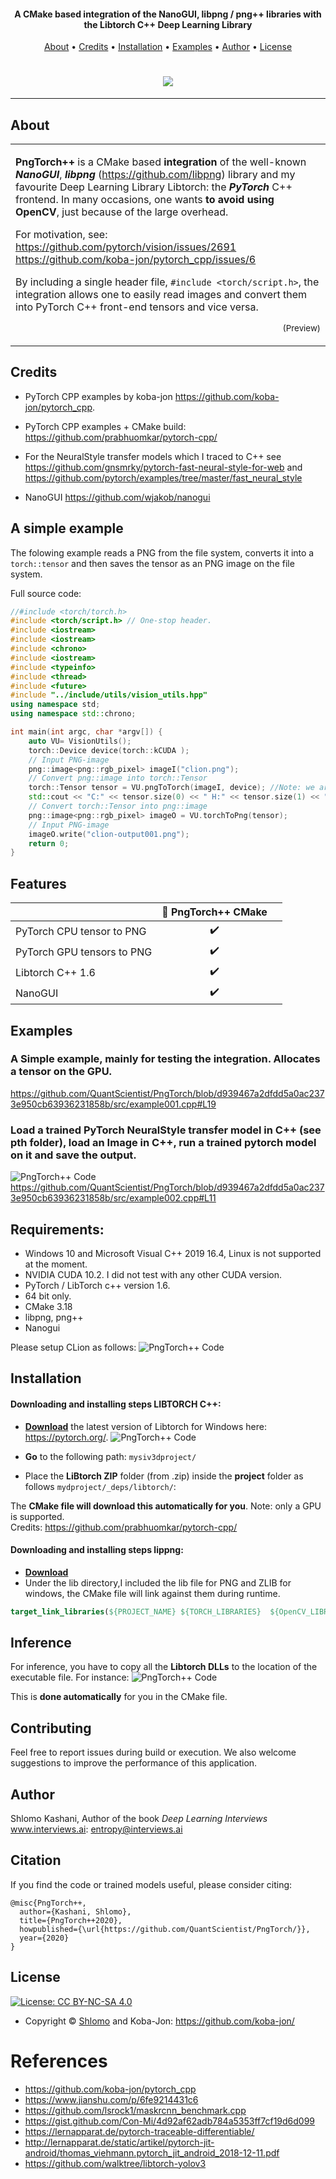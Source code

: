 
<h4 align="center">A CMake based integration of the NanoGUI, libpng / png++ libraries with the Libtorch C++ Deep Learning Library</h4>
      
<p align="center">
  <a href="#about">About</a> •
  <a href="#credits">Credits</a> •
  <a href="#installation">Installation</a> •  
  <a href="#fexamples">Examples</a> •  
  <a href="#author">Author</a> •  
  <a href="#license">License</a>
</p>

<h1 align="center">  
  <img src="https://github.com/QuantScientist/PngTorch/blob/master/asstes/logo.png?raw=true"></a>
</h1>

---

## About

<table>
<tr>
<td>
  
**PngTorch++** is a CMake based **integration** of the well-known **_NanoGUI_**,  **_libpng_** (https://github.com/libpng) library 
and my favourite Deep Learning Library Libtorch: the **_PyTorch_** C++ frontend.
In many occasions, one wants **to avoid using OpenCV**, just because of the large overhead. 
 
For motivation, see: 
https://github.com/pytorch/vision/issues/2691
https://github.com/koba-jon/pytorch_cpp/issues/6
 
By including a single header file, `#include <torch/script.h>`, the integration allows one to easily 
read images and convert them into PyTorch C++ front-end tensors and vice versa.  


<p align="right">
<sub>(Preview)</sub>
</p>

</td>
</tr>
</table>

## Credits 
* PyTorch CPP examples by koba-jon https://github.com/koba-jon/pytorch_cpp.
 
* PyTorch CPP examples + CMake build: https://github.com/prabhuomkar/pytorch-cpp/

* For the NeuralStyle transfer models which I traced to C++ see https://github.com/gnsmrky/pytorch-fast-neural-style-for-web 
and https://github.com/pytorch/examples/tree/master/fast_neural_style

* NanoGUI https://github.com/wjakob/nanogui 

## A simple example 
The folowing example reads a PNG from the file system, converts it into a `torch::tensor` and then saves 
the tensor as an PNG image on the file system.  
 

Full source code:

```cpp
//#include <torch/torch.h>
#include <torch/script.h> // One-stop header.
#include <iostream>
#include <iostream>
#include <chrono>
#include <iostream>
#include <typeinfo>
#include <thread>
#include <future>
#include "../include/utils/vision_utils.hpp"
using namespace std;
using namespace std::chrono;

int main(int argc, char *argv[]) { 
    auto VU= VisionUtils();
    torch::Device device(torch::kCUDA );
    // Input PNG-image
    png::image<png::rgb_pixel> imageI("clion.png");
    // Convert png::image into torch::Tensor
    torch::Tensor tensor = VU.pngToTorch(imageI, device); //Note: we are allocating on the GPU
    std::cout << "C:" << tensor.size(0) << " H:" << tensor.size(1) << " W:" << tensor.size(2) << std::endl;
    // Convert torch::Tensor into png::image
    png::image<png::rgb_pixel> imageO = VU.torchToPng(tensor);
    // Input PNG-image
    imageO.write("clion-output001.png");
    return 0;
}
```


## Features

|                            | 🔰 PngTorch++ CMake  | |
| -------------------------- | :----------------: | :-------------:|
| PyTorch CPU tensor to PNG        |         ✔️                 
| PyTorch GPU tensors to PNG       |         ✔️                 
| Libtorch C++ 1.6           |         ✔️                 
| NanoGUI           |         ✔️                 


## Examples

### A Simple example, mainly for testing the integration. Allocates a tensor on the GPU.
https://github.com/QuantScientist/PngTorch/blob/d939467a2dfdd5a0ac2373e950cb63936231858b/src/example001.cpp#L19

 
### Load a trained PyTorch NeuralStyle transfer model in C++ (**see pth folder**), load an Image in C++, run a trained pytorch model on it and save the output.
 ![PngTorch++ Code](https://github.com/QuantScientist/PngTorch/blob/master/asstes/amber.png_mosaic_cpp.pt-out.png?raw=true)
https://github.com/QuantScientist/PngTorch/blob/d939467a2dfdd5a0ac2373e950cb63936231858b/src/example002.cpp#L11

## Requirements:
* Windows 10 and Microsoft Visual C++ 2019 16.4, Linux is not supported at the moment.
* NVIDIA CUDA 10.2. I did not test with any other CUDA version. 
* PyTorch / LibTorch c++ version 1.6.  
* 64 bit only.  
* CMake 3.18  
* libpng, png++ 
* Nanogui

Please setup CLion as follows:
![PngTorch++ Code](https://github.com/QuantScientist/PngTorch/blob/master/assets/clion.png?raw=true)

## Installation 

#### Downloading and installing steps LIBTORCH C++:
* **[Download]()** the latest version of Libtorch for Windows here: https://pytorch.org/.
![PngTorch++ Code](https://github.com/QuantScientist/PngTorch/blob/master/assets/libtorch16.png?raw=true)

* **Go** to the following path: `mysiv3dproject/`
* Place the **LiBtorch ZIP** folder (from .zip) inside the **project** folder as follows `mydproject/_deps/libtorch/`:

The **CMake file will download this automatically for you**. Note: only a GPU is supported.  
Credits: https://github.com/prabhuomkar/pytorch-cpp/
  

#### Downloading and installing steps lippng:
* **[Download]()** 
* Under the lib directory,I included the lib file for PNG and ZLIB for windows, 
the CMake file will link against them during runtime.
   
```cmake
target_link_libraries(${PROJECT_NAME} ${TORCH_LIBRARIES}  ${OpenCV_LIBRARIES} "${CMAKE_CURRENT_LIST_DIR}/lib/libpng/libpng16.lib" "${CMAKE_CURRENT_LIST_DIR}/lib/zlib/zlib.lib")
```
 

## Inference
For inference, you have to copy all the **Libtorch DLLs** to the location of the executable file. For instance:
![PngTorch++ Code](https://github.com/QuantScientist/PngTorch/blob/master/assets/vc-inference.png?raw=true)

This is **done automatically** for you in the CMake file. 
 
## Contributing

Feel free to report issues during build or execution. We also welcome suggestions to improve the performance of this application.

## Author
Shlomo Kashani, Author of the book _Deep Learning Interviews_ www.interviews.ai: entropy@interviews.ai 

## Citation

If you find the code or trained models useful, please consider citing:

```
@misc{PngTorch++,
  author={Kashani, Shlomo},
  title={PngTorch++2020},
  howpublished={\url{https://github.com/QuantScientist/PngTorch/}},
  year={2020}
}
```

## License

[![License: CC BY-NC-SA 4.0](https://img.shields.io/badge/License-CC%20BY--NC--SA%204.0-orange.svg?style=flat-square)](https://creativecommons.org/licenses/by-nc-sa/4.0/)

- Copyright © [Shlomo](https://github.com/QuantScientist/) and Koba-Jon: https://github.com/koba-jon/

# References
- https://github.com/koba-jon/pytorch_cpp 
- https://www.jianshu.com/p/6fe9214431c6
- https://github.com/lsrock1/maskrcnn_benchmark.cpp
- https://gist.github.com/Con-Mi/4d92af62adb784a5353ff7cf19d6d099
- https://lernapparat.de/pytorch-traceable-differentiable/
- http://lernapparat.de/static/artikel/pytorch-jit-android/thomas_viehmann.pytorch_jit_android_2018-12-11.pdf
- https://github.com/walktree/libtorch-yolov3

